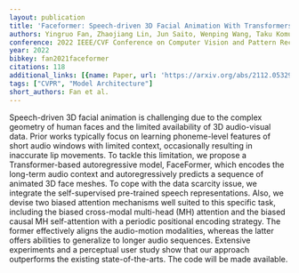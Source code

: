 ```yaml
---
layout: publication
title: 'Faceformer: Speech-driven 3D Facial Animation With Transformers'
authors: Yingruo Fan, Zhaojiang Lin, Jun Saito, Wenping Wang, Taku Komura
conference: 2022 IEEE/CVF Conference on Computer Vision and Pattern Recognition (CVPR)
year: 2022
bibkey: fan2021faceformer
citations: 118
additional_links: [{name: Paper, url: 'https://arxiv.org/abs/2112.05329'}]
tags: ["CVPR", "Model Architecture"]
short_authors: Fan et al.
---
```

Speech-driven 3D facial animation is challenging due to the complex geometry
of human faces and the limited availability of 3D audio-visual data. Prior
works typically focus on learning phoneme-level features of short audio windows
with limited context, occasionally resulting in inaccurate lip movements. To
tackle this limitation, we propose a Transformer-based autoregressive model,
FaceFormer, which encodes the long-term audio context and autoregressively
predicts a sequence of animated 3D face meshes. To cope with the data scarcity
issue, we integrate the self-supervised pre-trained speech representations.
Also, we devise two biased attention mechanisms well suited to this specific
task, including the biased cross-modal multi-head (MH) attention and the biased
causal MH self-attention with a periodic positional encoding strategy. The
former effectively aligns the audio-motion modalities, whereas the latter
offers abilities to generalize to longer audio sequences. Extensive experiments
and a perceptual user study show that our approach outperforms the existing
state-of-the-arts. The code will be made available.